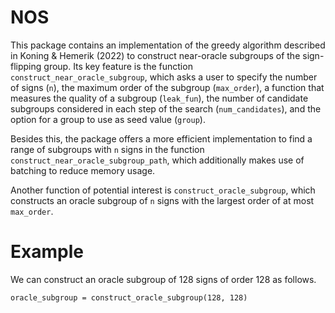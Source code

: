 # NOS
This package contains an implementation of the greedy algorithm described in Koning & Hemerik (2022) to construct near-oracle subgroups of the sign-flipping group. Its key feature is the function `construct_near_oracle_subgroup`, which asks a user to specify the number of signs (`n`), the maximum order of the subgroup (`max_order`), a function that measures the quality of a subgroup (`leak_fun`), the number of candidate subgroups considered in each step of the search (`num_candidates`), and the option for a group to use as seed value (`group`).

Besides this, the package offers a more efficient implementation to find a range of subgroups with `n` signs in the function `construct_near_oracle_subgroup_path`, which additionally makes use of batching to reduce memory usage. 

Another function of potential interest is `construct_oracle_subgroup`, which constructs an oracle subgroup of `n` signs with the largest order of at most `max_order`.

# Example
We can construct an oracle subgroup of 128 signs of order 128 as follows.
```{r}
oracle_subgroup = construct_oracle_subgroup(128, 128)
```
